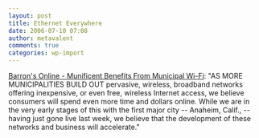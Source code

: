 ```yaml
---
layout: post
title: Ethernet Everywhere
date: 2006-07-10 07:08
author: metavalent
comments: true
categories: wp-import
---
```

<a href="http://online.barrons.com/article/SB115221949776799906.html?mod=9_0031_b_online_exclusives_left">Barron's Online - Munificent Benefits From Municipal Wi-Fi</a>: "AS MORE MUNICIPALITIES BUILD OUT pervasive, wireless, broadband networks offering inexpensive, or even free, wireless Internet access, we believe consumers will spend even more time and dollars online. While we are in the very early stages of this with the first major city -- Anaheim, Calif., --having just gone live last week, we believe that the development of these networks and business will accelerate."
